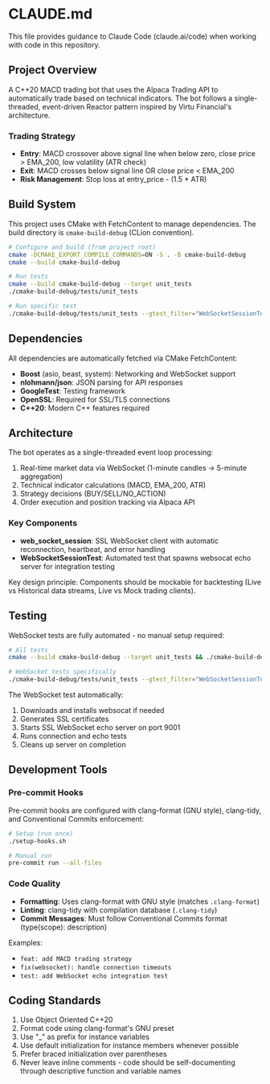 # CLAUDE.md

This file provides guidance to Claude Code (claude.ai/code) when working with code in this repository.

## Project Overview

A C++20 MACD trading bot that uses the Alpaca Trading API to automatically trade based on technical indicators. The bot follows a single-threaded, event-driven Reactor pattern inspired by Virtu Financial's architecture.

### Trading Strategy

- **Entry**: MACD crossover above signal line when below zero, close price > EMA_200, low volatility (ATR check)
- **Exit**: MACD crosses below signal line OR close price < EMA_200
- **Risk Management**: Stop loss at entry_price - (1.5 * ATR)

## Build System

This project uses CMake with FetchContent to manage dependencies. The build directory is `cmake-build-debug` (CLion convention).

```bash
# Configure and build (from project root)
cmake -DCMAKE_EXPORT_COMPILE_COMMANDS=ON -S . -B cmake-build-debug
cmake --build cmake-build-debug

# Run tests
cmake --build cmake-build-debug --target unit_tests
./cmake-build-debug/tests/unit_tests

# Run specific test
./cmake-build-debug/tests/unit_tests --gtest_filter="WebSocketSessionTest.*"
```

## Dependencies

All dependencies are automatically fetched via CMake FetchContent:
- **Boost** (asio, beast, system): Networking and WebSocket support
- **nlohmann/json**: JSON parsing for API responses  
- **GoogleTest**: Testing framework
- **OpenSSL**: Required for SSL/TLS connections
- **C++20**: Modern C++ features required

## Architecture

The bot operates as a single-threaded event loop processing:

1. Real-time market data via WebSocket (1-minute candles → 5-minute aggregation)
2. Technical indicator calculations (MACD, EMA_200, ATR)  
3. Strategy decisions (BUY/SELL/NO_ACTION)
4. Order execution and position tracking via Alpaca API

### Key Components

- **web_socket_session**: SSL WebSocket client with automatic reconnection, heartbeat, and error handling
- **WebSocketSessionTest**: Automated test that spawns websocat echo server for integration testing

Key design principle: Components should be mockable for backtesting (Live vs Historical data streams, Live vs Mock trading clients).

## Testing

WebSocket tests are fully automated - no manual setup required:

```bash
# All tests
cmake --build cmake-build-debug --target unit_tests && ./cmake-build-debug/tests/unit_tests

# WebSocket tests specifically  
./cmake-build-debug/tests/unit_tests --gtest_filter="WebSocketSessionTest.*"
```

The WebSocket test automatically:
1. Downloads and installs websocat if needed
2. Generates SSL certificates
3. Starts SSL WebSocket echo server on port 9001
4. Runs connection and echo tests
5. Cleans up server on completion

## Development Tools

### Pre-commit Hooks

Pre-commit hooks are configured with clang-format (GNU style), clang-tidy, and Conventional Commits enforcement:

```bash
# Setup (run once)
./setup-hooks.sh

# Manual run
pre-commit run --all-files
```

### Code Quality

- **Formatting**: Uses clang-format with GNU style (matches `.clang-format`)
- **Linting**: clang-tidy with compilation database (`.clang-tidy`)
- **Commit Messages**: Must follow Conventional Commits format (type(scope): description)

Examples:
- `feat: add MACD trading strategy`
- `fix(websocket): handle connection timeouts`
- `test: add WebSocket echo integration test`

## Coding Standards

1. Use Object Oriented C++20
2. Format code using clang-format's GNU preset  
3. Use "_" as prefix for instance variables
4. Use default initialization for instance members whenever possible
5. Prefer braced initialization over parentheses
6. Never leave inline comments - code should be self-documenting through descriptive function and variable names
